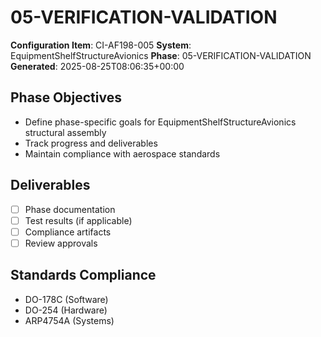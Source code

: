 # 05-VERIFICATION-VALIDATION

**Configuration Item**: CI-AF198-005
**System**: EquipmentShelfStructureAvionics
**Phase**: 05-VERIFICATION-VALIDATION
**Generated**: 2025-08-25T08:06:35+00:00

## Phase Objectives
- Define phase-specific goals for EquipmentShelfStructureAvionics structural assembly
- Track progress and deliverables
- Maintain compliance with aerospace standards

## Deliverables
- [ ] Phase documentation
- [ ] Test results (if applicable)
- [ ] Compliance artifacts
- [ ] Review approvals

## Standards Compliance
- DO-178C (Software)
- DO-254 (Hardware)
- ARP4754A (Systems)

